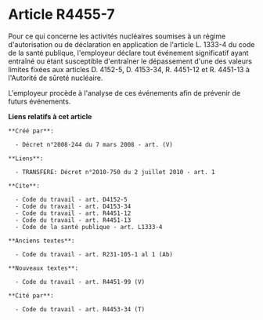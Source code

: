 # Article R4455-7

Pour ce qui concerne les activités nucléaires soumises à un régime d'autorisation ou de déclaration en application de
l'article L. 1333-4 du code de la santé publique, l'employeur déclare tout événement significatif ayant entraîné ou étant
susceptible d'entraîner le dépassement d'une des valeurs limites fixées aux articles D. 4152-5, D. 4153-34, R. 4451-12 et R.
4451-13 à l'Autorité de sûreté nucléaire. 

L'employeur procède à l'analyse de ces événements afin de prévenir de futurs événements.

**Liens relatifs à cet article**

	**Créé par**:

	  - Décret n°2008-244 du 7 mars 2008 - art. (V)

	**Liens**:

	  - TRANSFERE: Décret n°2010-750 du 2 juillet 2010 - art. 1

	**Cite**:

	  - Code du travail - art. D4152-5
	  - Code du travail - art. D4153-34
	  - Code du travail - art. R4451-12
	  - Code du travail - art. R4451-13
	  - Code de la santé publique - art. L1333-4

	**Anciens textes**:

	  - Code du travail - art. R231-105-1 al 1 (Ab)

	**Nouveaux textes**:

	  - Code du travail - art. R4451-99 (V)

	**Cité par**:

	  - Code du travail - art. R4453-34 (T)

